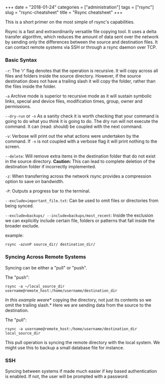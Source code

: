 +++
date = "2018-01-24"
categories = ["administration"]
tags = ["rsync"]
slug = "rsync-cheatsheet"
title = "Rsync cheatsheet"
+++


This is a short primer on the most simple of rsync's capabilities.

Rsync is a fast and extraordinarily versatile file copying tool. It uses
a delta transfer algorithm, which reduces the amount of data sent over
the network by sending only the differences between the source and
destination files. It can contact remote systems via SSH or through a
rsync daemon over TCP.

### Basic Syntax

`-r`: The 'r' flag denotes that the operation is recursive.
It will copy across all files and folders inside the source directory.
However, if the source destination does not have a trailing slash it
will copy the folder, rather than the files inside the folder.

`-a` Archive mode is superior to recursive mode as it will
sustain symbolic links, special and device files, modification times,
group, owner and permissions.

`--dry-run` or `-n` As a sanity check it is
worth checking that your command is going to do what you *think* it is
going to do. The dry run will not execute the command. It can (read:
should) be coupled with the next command.

`-v`: Verbose will print out the what actions were
undertaken by the command. If `-n` is not coupled with a
verbose flag it will print nothing to the screen.

`--delete`: Will remove extra items in the destination
folder that do not exist in the source directory. **Caution:** This can
lead to complete deletion of the destination folder if incorrectly
implemented.

`-z`: When transferring across the network rsync provides a
compression option to save on bandwidth.

`-P`: Outputs a progress bar to the terminal.

`--exclude=important_file.txt`: Can be used to omit files
or directories from being synced.

`--exclude=backups/ --include=backups/most_recent`: Inside
the exclusion we can explicitly include certain file, folders or
patterns that fall inside the broader exclude.

example:

    rsync -azvnP source_dir/ destination_dir/

### Syncing Across Remote Systems

Syncing can be either a "pull" or "push".

The "push":

    rsync -a ~/local_source_dir username@remote_host:/home/username/destination_dir

*In this example weare*\* copying the directory, not just its contents
so we omit the trailing slash.\* Here we are sending data from the
source to the destination.

The "pull":

    rsync -a username@remote_host:/home/username/destination_dir local_source_dir

This pull operation is syncing the remote directory with the local
system. We might use this to backup a small database file for instance.

### SSH

Syncing between systems if made much easier if key based authentication
is enabled. If not, the user will be prompted with a password.
